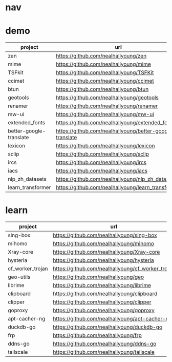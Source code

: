 # nav

# demo

| project                 | url                                                      |
| ----------------------- | -------------------------------------------------------- |
| zen                     | https://github.com/nealhallyoung/zen                     |
| mime                    | https://github.com/nealhallyoung/mime                    |
| TSFkit                  | https://github.com/nealhallyoung/TSFKit                  |
| ccimet                  | https://github.com/nealhallyoung/ccimet                  |
| btun                    | https://github.com/nealhallyoung/btun                    |
| geotools                | https://github.com/nealhallyoung/geotools                |
| renamer                 | https://github.com/nealhallyoung/renamer                 |
| mw-ui                   | https://github.com/nealhallyoung/mw-ui                   |
| extended_fonts          | https://github.com/nealhallyoung/extended_fonts          |
| better-google-translate | https://github.com/nealhallyoung/better-google-translate |
| lexicon                 | https://github.com/nealhallyoung/lexicon                 |
| sclip                   | https://github.com/nealhallyoung/sclip                   |
| ircs                    | https://github.com/nealhallyoung/ircs                    |
| iacs                    | https://github.com/nealhallyoung/iacs                    |
| nlp_zh_datasets         | https://github.com/nealhallyoung/nlp_zh_datasets         |
| learn_transformer       | https://github.com/nealhallyoung/learn_transformer       |

# learn

| project          | url                                               |
| ---------------- | ------------------------------------------------- |
| sing-box         | https://github.com/nealhallyoung/sing-box         |
| mihomo           | https://github.com/nealhallyoung/mihomo           |
| Xray-core        | https://github.com/nealhallyoung/Xray-core        |
| hysteria         | https://github.com/nealhallyoung/hysteria         |
| cf_worker_trojan | https://github.com/nealhallyoung/cf_worker_trojan |
| geo-utils        | https://github.com/nealhallyoung/geo              |
| librime          | https://github.com/nealhallyoung/librime          |
| clipboard        | https://github.com/nealhallyoung/clipboard        |
| clipper          | https://github.com/nealhallyoung/clipper          |
| goproxy          | https://github.com/nealhallyoung/goproxy          |
| apt-cacher-ng    | https://github.com/nealhallyoung/apt-cacher-ng    |
| duckdb-go        | https://github.com/nealhallyoung/duckdb-go        |
| frp              | https://github.com/nealhallyoung/frp              |
| ddns-go          | https://github.com/nealhallyoung/ddns-go          |
| tailscale        | https://github.com/nealhallyoung/tailscale        |

